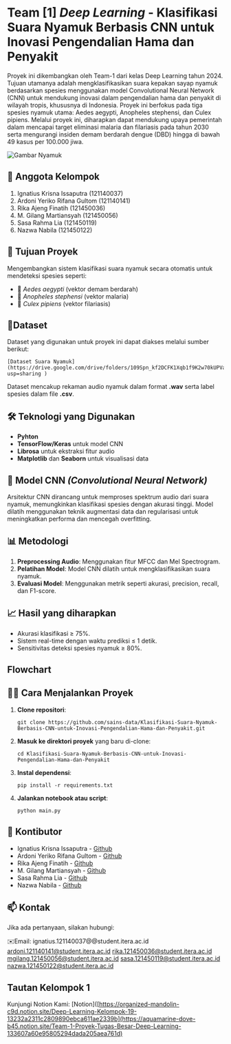 # Team [1] _Deep Learning_ - Klasifikasi Suara Nyamuk Berbasis CNN untuk Inovasi Pengendalian Hama dan Penyakit
Proyek ini dikembangkan oleh Team-1 dari kelas Deep Learning tahun 2024. Tujuan utamanya adalah mengklasifikasikan suara kepakan sayap nyamuk berdasarkan spesies menggunakan model Convolutional Neural Network (CNN) untuk mendukung inovasi dalam pengendalian hama dan penyakit di wilayah tropis, khususnya di Indonesia. Proyek ini berfokus pada tiga spesies nyamuk utama: Aedes aegypti, Anopheles stephensi, dan Culex pipiens. Melalui proyek ini, diharapkan dapat mendukung upaya pemerintah dalam mencapai target eliminasi malaria dan filariasis pada tahun 2030 serta mengurangi insiden demam berdarah dengue (DBD) hingga di bawah 49 kasus per 100.000 jiwa.

![Gambar Nyamuk](https://github.com/sains-data/Klasifikasi-Suara-Nyamuk-Berbasis-CNN-untuk-Inovasi-Pengendalian-Hama-dan-Penyakit/blob/main/Deploy/Logo0.jpg)

## 📌 Anggota Kelompok
1. Ignatius Krisna Issaputra (121140037)
2. Ardoni Yeriko Rifana Gultom (121140141)
3. Rika Ajeng Finatih (121450036)
4. M. Gilang Martiansyah (121450056)
5. Sasa Rahma Lia (121450119)
6. Nazwa Nabila (121450122)

## 🚀 Tujuan Proyek
Mengembangkan sistem klasifikasi suara nyamuk secara otomatis untuk mendeteksi spesies seperti:
* 🦟 _Aedes aegypti_ (vektor demam berdarah)
* 🦟 _Anopheles stephensi_ (vektor malaria)
* 🦟 _Culex pipiens_ (vektor filariasis)

## 📂Dataset 
Dataset yang digunakan untuk proyek ini dapat diakses melalui sumber berikut:
```
[Dataset Suara Nyamuk](https://drive.google.com/drive/folders/109Spn_kf2DCFK1Xqb1f9K2w70kUPVaAj?usp=sharing )
```
Dataset mencakup rekaman audio nyamuk dalam format **.wav** serta label spesies dalam file **.csv**.

## 🛠️ Teknologi yang Digunakan
* **Pyhton**
* **TensorFlow/Keras** untuk model CNN
* **Librosa** untuk ekstraksi fitur audio
* **Matplotlib** dan **Seaborn** untuk visualisasi data

## 🧠 Model CNN _(Convolutional Neural Network)_
Arsitektur CNN dirancang untuk memproses spektrum audio dari suara nyamuk, memungkinkan klasifikasi spesies dengan akurasi tinggi. Model dilatih menggunakan teknik augmentasi data dan regularisasi untuk meningkatkan performa dan mencegah overfitting.

## 📊 Metodologi
1. **Preprocessing Audio**: Menggunakan fitur MFCC dan Mel Spectrogram.
2. **Pelatihan Model**: Model CNN dilatih untuk mengklasifikasikan suara nyamuk.
3. **Evaluasi Model**: Menggunakan metrik seperti akurasi, precision, recall, dan F1-score.
   
## 📈 Hasil yang diharapkan
* Akurasi klasifikasi ≥ 75%.
* Sistem real-time dengan waktu prediksi ≤ 1 detik.
* Sensitivitas deteksi spesies nyamuk ≥ 80%.

## Flowchart 

## 🧑‍💻 Cara Menjalankan Proyek
1. **Clone repositori**:
   ```
   git clone https://github.com/sains-data/Klasifikasi-Suara-Nyamuk-Berbasis-CNN-untuk-Inovasi-Pengendalian-Hama-dan-Penyakit.git
   ```
2. **Masuk ke direktori proyek** yang baru di-clone:
   ```
   cd Klasifikasi-Suara-Nyamuk-Berbasis-CNN-untuk-Inovasi-Pengendalian-Hama-dan-Penyakit
   ```
4. **Instal dependensi**:
   ```
   pip install -r requirements.txt
   ```
5. **Jalankan notebook atau script**:
   ```
   python main.py
   ```
   
## 👥 Kontibutor
* Ignatius Krisna Issaputra - [Github](https://github.com/inExcelsis1710)
* Ardoni Yeriko Rifana Gultom - [Github](https://github.com/gultom20)
* Rika Ajeng Finatih - [Github](https://github.com/rika623)
* M. Gilang Martiansyah - [Github](https://github.com/mgilang56)
* Sasa Rahma Lia - [Github](https://github.com/sasarahmalia)
* Nazwa Nabila - [Github](https://github.com/nazwanabila)

## 📫 Kontak
Jika ada pertanyaan, silakan hubungi:

✉️Email: 
ignatius.121140037@@student.itera.ac.id
ardoni.121140141@student.itera.ac.id
rika.121450036@student.itera.ac.id
mgilang.121450056@student.itera.ac.id
sasa.121450119@student.itera.ac.id
nazwa.121450122@student.itera.ac.id


## Tautan Kelompok 1
Kunjungi Notion Kami: [Notion]([https://organized-mandolin-c9d.notion.site/Deep-Learning-Kelompok-19-13232a2311c2809890ebca611ae2339b](https://aquamarine-dove-b45.notion.site/Team-1-Proyek-Tugas-Besar-Deep-Learning-133607a60e95805294dada205aea761d)
